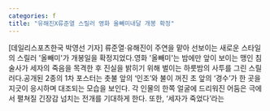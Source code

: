 ```yaml
---
categories: f
title: "유해진X류준열 스릴러 영화 올빼미내달 개봉 확정"
---
```

[데일리스포츠한국 박영선 기자] 류준열·유해진이 주연을 맡아 선보이는 새로운 스타일의 스릴러 &#39;올빼미&#39;가 개봉일을 확정지었다.영화 &#39;올빼미&#39;는 밤에만 앞이 보이는 맹인 침술사가 세자의 죽음을 목격한 후 진실을 밝히기 위해 벌이는 하룻밤의 사투를 그린 스릴러다.공개된 2종의 1차 포스터는 촛불 앞의 ‘인조’와 불이 꺼진 초 앞의 ‘경수’가 한 곳을 지긋이 응시하며 대조되는 모습을 보인다. 각 인물의 한쪽 얼굴에 드리워진 어둠은 극에서 펼쳐질 긴장감 넘치는 전개를 기대하게 한다. 또한, ‘세자가 죽었다’라는